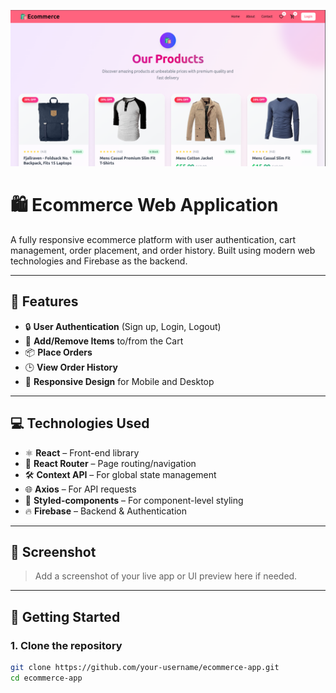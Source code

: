 <!-- Project Banner -->
<p align="center">
  <img src="Ecommerce.png" alt="Ecommerce Project Banner" />
</p>

# 🛍️ Ecommerce Web Application

A fully responsive ecommerce platform with user authentication, cart management, order placement, and order history. Built using modern web technologies and Firebase as the backend.

---

## 🔑 Features

- 🔒 **User Authentication** (Sign up, Login, Logout)
- 🛒 **Add/Remove Items** to/from the Cart
- 📦 **Place Orders**
- 🕒 **View Order History**
- 📱 **Responsive Design** for Mobile and Desktop

---

## 💻 Technologies Used

- ⚛️ **React** – Front-end library
- 🚦 **React Router** – Page routing/navigation
- 🛠️ **Context API** – For global state management
- 🌐 **Axios** – For API requests
- 💅 **Styled-components** – For component-level styling
- 🔥 **Firebase** – Backend & Authentication

---

## 📸 Screenshot

> Add a screenshot of your live app or UI preview here if needed.

---

## 🚀 Getting Started

### 1. Clone the repository
```bash
git clone https://github.com/your-username/ecommerce-app.git
cd ecommerce-app
